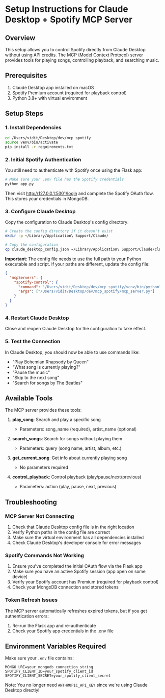 # Setup Instructions for Claude Desktop + Spotify MCP Server

## Overview
This setup allows you to control Spotify directly from Claude Desktop without using API credits. The MCP (Model Context Protocol) server provides tools for playing songs, controlling playback, and searching music.

## Prerequisites
1. Claude Desktop app installed on macOS
2. Spotify Premium account (required for playback control)
3. Python 3.8+ with virtual environment

## Setup Steps

### 1. Install Dependencies
```bash
cd /Users/vidit/Desktop/dev/mcp_spotify
source venv/bin/activate
pip install -r requirements.txt
```

### 2. Initial Spotify Authentication
You still need to authenticate with Spotify once using the Flask app:

```bash
# Make sure your .env file has the Spotify credentials
python app.py
```

Then visit http://127.0.0.1:5001/login and complete the Spotify OAuth flow. This stores your credentials in MongoDB.

### 3. Configure Claude Desktop

Copy the configuration to Claude Desktop's config directory:

```bash
# Create the config directory if it doesn't exist
mkdir -p ~/Library/Application\ Support/Claude/

# Copy the configuration
cp claude_desktop_config.json ~/Library/Application\ Support/Claude/claude_desktop_config.json
```

**Important**: The config file needs to use the full path to your Python executable and script. If your paths are different, update the config file:

```json
{
  "mcpServers": {
    "spotify-control": {
      "command": "/Users/vidit/Desktop/dev/mcp_spotify/venv/bin/python",
      "args": ["/Users/vidit/Desktop/dev/mcp_spotify/mcp_server.py"]
    }
  }
}
```

### 4. Restart Claude Desktop
Close and reopen Claude Desktop for the configuration to take effect.

### 5. Test the Connection
In Claude Desktop, you should now be able to use commands like:
- "Play Bohemian Rhapsody by Queen"
- "What song is currently playing?"
- "Pause the music"
- "Skip to the next song"
- "Search for songs by The Beatles"

## Available Tools

The MCP server provides these tools:

1. **play_song**: Search and play a specific song
   - Parameters: song_name (required), artist_name (optional)

2. **search_songs**: Search for songs without playing them
   - Parameters: query (song name, artist, album, etc.)

3. **get_current_song**: Get info about currently playing song
   - No parameters required

4. **control_playback**: Control playback (play/pause/next/previous)
   - Parameters: action (play, pause, next, previous)

## Troubleshooting

### MCP Server Not Connecting
1. Check that Claude Desktop config file is in the right location
2. Verify Python paths in the config file are correct
3. Make sure the virtual environment has all dependencies installed
4. Check Claude Desktop's developer console for error messages

### Spotify Commands Not Working
1. Ensure you've completed the initial OAuth flow via the Flask app
2. Make sure you have an active Spotify session (app open on some device)
3. Verify your Spotify account has Premium (required for playback control)
4. Check your MongoDB connection and stored tokens

### Token Refresh Issues
The MCP server automatically refreshes expired tokens, but if you get authentication errors:
1. Re-run the Flask app and re-authenticate
2. Check your Spotify app credentials in the .env file

## Environment Variables Required

Make sure your `.env` file contains:
```
MONGO_URI=your_mongodb_connection_string
SPOTIFY_CLIENT_ID=your_spotify_client_id
SPOTIFY_CLIENT_SECRET=your_spotify_client_secret
```

Note: You no longer need `ANTHROPIC_API_KEY` since we're using Claude Desktop directly!
